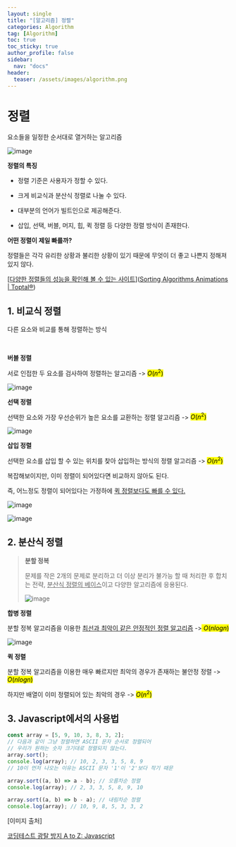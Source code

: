 ```yaml
---
layout: single
title: "[알고리즘] 정렬"
categories: Algorithm
tag: [Algorithm]
toc: true
toc_sticky: true
author_profile: false
sidebar:
  nav: "docs"
header:
  teaser: /assets/images/algorithm.png
---
```


# 정렬

요소들을 일정한 순서대로 열거하는 알고리즘

![image](https://user-images.githubusercontent.com/83194164/226217233-54529a73-988c-4e6e-8ab3-21b775e39fc7.png)

**정렬의 특징**

- 정렬 기준은 사용자가 정할 수 있다.

- 크게 비교식과 분산식 정렬로 나눌 수 있다.

- 대부분의 언어가 빌트인으로 제공해준다.

- 삽입, 선택, 버블, 머지, 힙, 퀵 정렬 등 다양한 정렬 방식이 존재한다.

**어떤 정렬이 제일 빠를까?**

정렬들은 각각 유리한 상황과 불리한 상황이 있기 때문에 무엇이 더 좋고 나쁜지 정해져있지 않다.

[<u>다양한 정렬들의 성능을 확인해 볼 수 있는 사이트</u>]([Sorting Algorithms Animations | Toptal®](https://www.toptal.com/developers/sorting-algorithms))

## 1. 비교식 정렬

다른 요소와 비교를 통해 정렬하는 방식

<br>

**버블 정렬**

서로 인접한 두 요소를 검사하여 정렬하는 알고리즘 -> <mark>$O(n^2)$ </mark>

![image](https://user-images.githubusercontent.com/83194164/226217535-3a556280-7568-461e-85ea-11cbed88d998.png)

**선택 정렬**

선택한 요소와 가장 우선순위가 높은 요소를 교환하는 정렬 알고리즘 -> <mark>$O(n^2)$</mark>

![image](https://user-images.githubusercontent.com/83194164/226217623-c20b53da-e319-4f96-bc60-6e69608758fb.png)

**삽입 정렬**

선택한 요소를 삽입 할 수 있는 위치를 찾아 삽입하는 방식의 정렬 알고리즘 -> <mark>$O(n^2)$</mark>

복잡해보이지만, 이미 정렬이 되어있다면 비교하지 않아도 된다.

즉, 어느정도 정렬이 되어있다는 가정하에 <u>퀵 정렬보다도 빠를 수 있다.</u>

![image](https://user-images.githubusercontent.com/83194164/226217757-010a812b-35cd-4cd8-86ad-47f2e326f756.png)

![image](https://user-images.githubusercontent.com/83194164/226217779-9849b4b9-9752-4a92-8b10-77ea33fbe3e0.png)

## 2. 분산식 정렬

> **분할 정복**
>
> 문제를 작은 2개의 문제로 분리하고 더 이상 분리가 불가능 할 때 처리한 후 합치는 전략, <u>분산식 정렬의 베이스</u>이고 다양한 알고리즘에 응용된다.
>
> ![image](https://user-images.githubusercontent.com/83194164/226217911-de9029ae-c867-4d69-9708-8eba4aab113d.png)

**합병 정렬**

분할 정복 알고리즘을 이용한 <u>최선과 최악이 같은 안정적인 정렬 알고리즘</u> -><mark> $O(nlogn)$ </mark>

![image](https://user-images.githubusercontent.com/83194164/226218394-1c371104-cd63-4978-beeb-cd00792fd037.png)

**퀵 정렬**

분할 정복 알고리즘을 이용한 매우 빠르지만 최악의 경우가 존재하는 불안정 정렬 -> <mark>$O(nlogn)$</mark>

하지만 배열이 이미 정렬되어 있는 최악의 경우 -> <mark>$O(n^2)$</mark>

## 3. Javascript에서의 사용법

```js
const array = [5, 9, 10, 3, 8, 3, 2];
// 다음과 같이 그냥 정렬하면 ASCII 문자 순서로 정렬되어
// 우리가 원하는 숫자 크기대로 정렬되지 않는다.
array.sort();
console.log(array); // 10, 2, 3, 3, 5, 8, 9
// 10이 먼저 나오는 이유는 ASCII 문자 '1'이 '2'보다 작기 때문

array.sort((a, b) => a - b); // 오름차순 정렬
console.log(array); // 2, 3, 3, 5, 8, 9, 10

array.sort((a, b) => b - a); // 내림차순 정렬
console.log(array); // 10, 9, 8, 5, 3, 3, 2
```

[이미지 출처]

[코딩테스트 광탈 방지 A to Z: Javascript](https://school.programmers.co.kr/learn/courses/13213/13213-%EC%BD%94%EB%94%A9%ED%85%8C%EC%8A%A4%ED%8A%B8-%EA%B4%91%ED%83%88-%EB%B0%A9%EC%A7%80-a-to-z-javascript)
